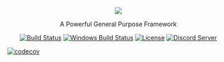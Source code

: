 <p align="center"><img src="https://avatars1.githubusercontent.com/u/39140288?s=250&v=4"></p>

<p align="center">A Powerful General Purpose Framework</p>

<p align="center">
	<a href="https://travis-ci.org/aurorafossorg/framework"><img src="https://travis-ci.org/aurorafossorg/framework.svg" alt="Build Status"></a>
	<a href="https://ci.appveyor.com/project/aurorafoss/framework"><img src="https://ci.appveyor.com/api/projects/status/n138i29hcvx8k0iw?svg=true" alt="Windows Build Status"></a>
	<a href="https://www.gnu.org/licenses/lgpl-3.0.html"><img src="https://img.shields.io/badge/license-LGPLv3-lightgrey.svg" alt="License"></a>
	<a href="https://discord.gg/4YuxJj"><img src="https://discordapp.com/api/guilds/350229534832066572/embed.png" alt="Discord Server"></a>
</p>

[![codecov](https://codecov.io/gh/aurorafossorg/framework/branch/master/graph/badge.svg)](https://codecov.io/gh/aurorafossorg/framework)